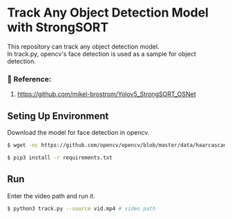 # Track Any Object Detection Model with StrongSORT

This repository can track any object detection model.  
In track.py, opencv's face detection is used as a sample for object detection.

### :raising_hand: Reference:
1. https://github.com/mikel-brostrom/Yolov5_StrongSORT_OSNet

## Seting Up Environment

Download the model for face detection in opencv.
```bash
$ wget -nc https://github.com/opencv/opencv/blob/master/data/haarcascades/haarcascade_frontalface_default.xml -O ./haarcascade_frontalface_default.xml
```

```bash
$ pip3 install -r requirements.txt
```
### 

## Run
Enter the video path and run it.
```bash
$ python3 track.py --source vid.mp4 # video path
```


